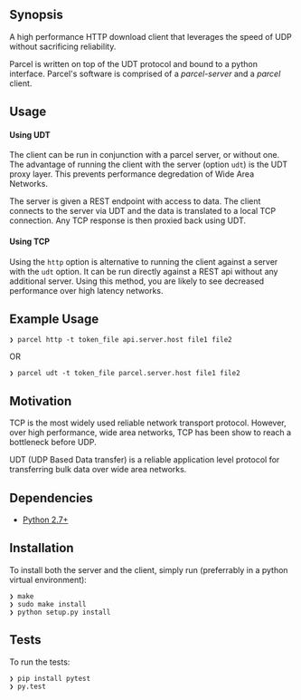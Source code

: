 ## Synopsis

A high performance HTTP download client that leverages the speed of UDP without sacrificing reliability.

Parcel is written on top of the UDT protocol and bound to a python interface.  Parcel's software is comprised of a *parcel-server* and a *parcel* client.  

## Usage

#### Using UDT

The client can be run in conjunction with a parcel server, or without one.  The advantage of running the client with the server (option `udt`) is the UDT proxy layer.  This prevents performance degredation of Wide Area Networks.

The server is given a REST endpoint with access to data.  The client connects to the server via UDT and the data is translated to a local TCP connection. Any TCP response is then proxied back using UDT.  

#### Using TCP

Using the `http` option is alternative to running the client against a server with the `udt` option.  It can be run directly against a REST api without any additional server. Using this method, you are likely to see decreased performance over high latency networks.

## Example Usage

```
❯ parcel http -t token_file api.server.host file1 file2
```
OR
```
❯ parcel udt -t token_file parcel.server.host file1 file2
```

## Motivation

TCP is the most widely used reliable network transport protocol. However, over high performance, wide area networks, TCP has been show to reach a bottleneck before UDP. 

UDT (UDP Based Data transfer) is a reliable application level protocol for transferring bulk data over wide area networks. 

## Dependencies

- [Python 2.7+](http://python.org/)

## Installation

To install both the server and the client, simply run (preferrably in a python virtual environment):
```
❯ make
❯ sudo make install
❯ python setup.py install
```

## Tests

To run the tests:

```
❯ pip install pytest
❯ py.test
```

